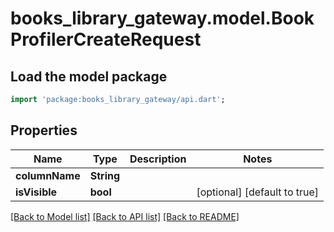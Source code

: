 # books_library_gateway.model.BookProfilerCreateRequest

## Load the model package
```dart
import 'package:books_library_gateway/api.dart';
```

## Properties
Name | Type | Description | Notes
------------ | ------------- | ------------- | -------------
**columnName** | **String** |  | 
**isVisible** | **bool** |  | [optional] [default to true]

[[Back to Model list]](../README.md#documentation-for-models) [[Back to API list]](../README.md#documentation-for-api-endpoints) [[Back to README]](../README.md)


